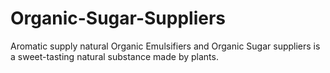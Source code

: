 # Organic-Sugar-Suppliers
Aromatic supply natural Organic Emulsifiers and Organic Sugar suppliers is a sweet-tasting natural substance made by plants.
